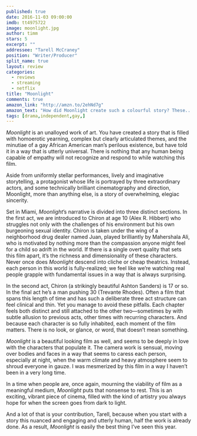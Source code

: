 ```yaml
---
published: true
date: 2016-11-03 09:00:00
imdb: tt4975722
image: moonlight.jpg
author: timm
stars: 5
excerpt: ""
addressee: "Tarell McCraney"
position: "Writer/Producer"
split_name: true
layout: review
categories: 
  - reviews
  - streaming
  - netflix
title: "Moonlight"
comments: true
amazon_link: "http://amzn.to/2ehNd7g"
amazon_text: "How did Moonlight create such a colourful story? These... maybe?"
tags: [drama,independent,gay,]
---
```

_Moonlight_ is an unalloyed work of art. You have created a story that is filled with homoerotic yearning, complex but clearly articulated themes, and the minutiae of a gay African American man’s perilous existence, but have told it in a way that is utterly universal. There is nothing that any human being capable of empathy will not recognize and respond to while watching this film.

Aside from uniformly stellar performances, lively and imaginative storytelling, a protagonist whose life is portrayed by three extraordinary actors, and some technically brilliant cinematography and direction, Moonlight, more than anything else, is a story of overwhelming, elegiac sincerity.

Set in Miami, _Moonlight_’s narrative is divided into three distinct sections. In the first act, we are introduced to Chiron at age 10 (Alex R. Hibbert) who struggles not only with the challenges of his environment but his own burgeoning sexual identity. Chiron is taken under the wing of a neighborhood drug dealer named Juan, played brilliantly by Mahershala Ali, who is motivated by nothing more than the compassion anyone might feel for a child so adrift in the world. If there is a single overt quality that sets this film apart, it’s the richness and dimensionality of these characters. Never once does _Moonlight_ descend into cliche or cheap theatrics. Instead, each person in this world is fully-realized; we feel like we’re watching real people grapple with fundamental issues in a way that is always surprising. 

In the second act, Chiron (a strikingly beautiful Ashton Sanders) is 17 or so. In the final act he’s a man pushing 30 (Trevante Rhodes). Often a film that spans this length of time and has such a deliberate three act structure can feel clinical and thin. Yet you manage to avoid these pitfalls. Each chapter feels both distinct and still attached to the other two—sometimes by with subtle allusion to previous acts, other times with recurring characters. And because each character is so fully inhabited, each moment of the film matters. There is no look, or glance, or word, that doesn’t mean something. 

_Moonlight_ is a beautiful looking film as well, and seems to be deeply in love with the characters that populate it. The camera work is sensual, moving over bodies and faces in a way that seems to caress each person, especially at night, when the warm climate and heavy atmosphere seem to shroud everyone in gauze. I was mesmerized by this film in a way I haven’t been in a very long time. 

In a time when people are, once again, mourning the viability of film as a meaningful medium, _Moonlight_ puts that nonsense to rest. This is an exciting, vibrant piece of cinema, filled with the kind of artistry you always hope for when the screen goes from dark to light. 

And a lot of that is your contribution, Tarell, because when you start with a story this nuanced and engaging and utterly human, half the work is already done. As a result, _Moonlight_ is easily the best thing I’ve seen this year.